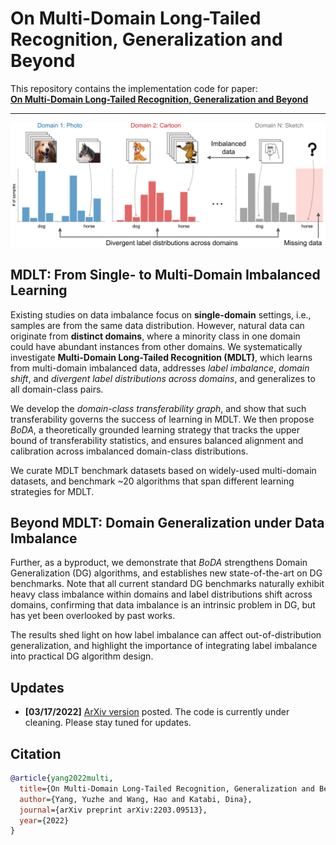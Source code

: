 # On Multi-Domain Long-Tailed Recognition, Generalization and Beyond

This repository contains the implementation code for paper: <br>
__[On Multi-Domain Long-Tailed Recognition, Generalization and Beyond](https://arxiv.org/abs/2203.09513)__
___
<p align="center">
    <img src="mdlt.png" width="800"> <br>
</p>


## MDLT: From Single- to Multi-Domain Imbalanced Learning
Existing studies on data imbalance focus on __single-domain__ settings, i.e., samples are from the same data distribution. However, natural data can originate from __distinct domains__, where a minority class in one domain could have abundant instances from other domains. We systematically investigate __Multi-Domain Long-Tailed Recognition (MDLT)__, which learns from multi-domain imbalanced data, addresses _label imbalance_, _domain shift_, and _divergent label distributions across domains_, and generalizes to all domain-class pairs.

We develop the _domain-class transferability graph_, and show that such transferability governs the success of learning in MDLT. We then propose _BoDA_, a theoretically grounded learning strategy that tracks the upper bound of transferability statistics, and ensures balanced alignment and calibration across imbalanced domain-class distributions.

We curate MDLT benchmark datasets based on widely-used multi-domain datasets, and benchmark ~20 algorithms that span different learning strategies for MDLT.


## Beyond MDLT: Domain Generalization under Data Imbalance
Further, as a byproduct, we demonstrate that _BoDA_ strengthens Domain Generalization (DG) algorithms, and establishes new state-of-the-art on DG benchmarks.
Note that all current standard DG benchmarks naturally exhibit heavy class imbalance within domains and label distributions shift across domains, confirming that data imbalance is an intrinsic problem in DG, but has yet been overlooked by past works.

The results shed light on how label imbalance can affect out-of-distribution generalization, and highlight the importance of integrating label imbalance into practical DG algorithm design.


## Updates
- __[03/17/2022]__ [ArXiv version](https://arxiv.org/abs/2203.09513) posted. The code is currently under cleaning. Please stay tuned for updates.


## Citation
```bib
@article{yang2022multi,
  title={On Multi-Domain Long-Tailed Recognition, Generalization and Beyond},
  author={Yang, Yuzhe and Wang, Hao and Katabi, Dina},
  journal={arXiv preprint arXiv:2203.09513},
  year={2022}
}
```

